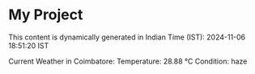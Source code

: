 # My Project

This content is dynamically generated in Indian Time (IST): 2024-11-06 18:51:20 IST


Current Weather in Coimbatore:
Temperature: 28.88 °C
Condition: haze
